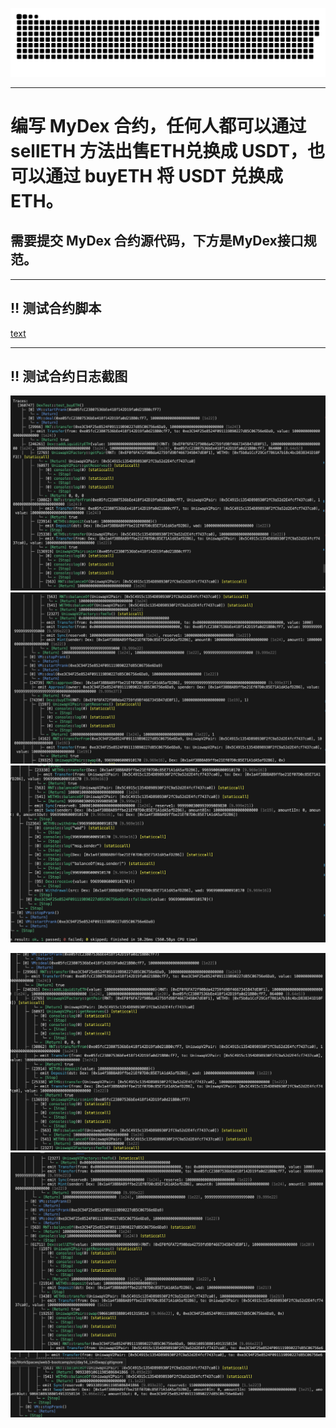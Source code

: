 
<p align="center">
 <img width="1000" src="img/snake.svg" alt="snake"/>
</p>

---
# 编写 MyDex 合约，任何人都可以通过 sellETH 方法出售ETH兑换成 USDT，也可以通过 buyETH 将 USDT 兑换成 ETH。
## 需要提交 MyDex 合约源代码，下方是MyDex接口规范。
---

## ‼️ 测试合约脚本
[text](test/Dex.t.sol)

---
## ‼️ 测试合约日志截图
![alt text](img/testBuyETH1.png)
![alt text](img/testBuyEth2.png)
![alt text](img/testBuyEth3.png)

![alt text](img/sellEth1.png)
![alt text](img/sellEth2.png)
![alt text](img/sellETH3.png)